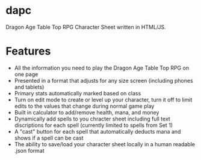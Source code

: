 # dapc

Dragon Age Table Top RPG Character Sheet written in HTML/JS.

# Features

+ All the information you need to play the Dragon Age Table Top RPG on one page
+ Presented in a format that adjusts for any size screen (including phones and tablets)
+ Primary stats automatically marked based on class
+ Turn on edit mode to create or level up your character, turn it off to limit edits to the values that change during normal game play
+ Built in calculator to add/remove health, mana, and money
+ Dynamically add spells to you chracter sheet including full text discriptions for each spell (currently limited to spells from Set 1)
+ A "cast" button for each spell that automatically deducts mana and shows if a spell can be cast
+ The ability to save/load your character sheet locally in a human readable .json format